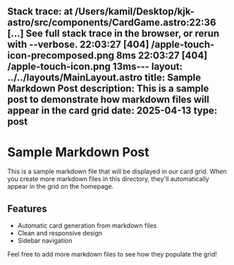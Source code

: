   Stack trace:
    at /Users/kamil/Desktop/kjk-astro/src/components/CardGame.astro:22:36
    [...] See full stack trace in the browser, or rerun with --verbose.
22:03:27 [404] /apple-touch-icon-precomposed.png 8ms
22:03:27 [404] /apple-touch-icon.png 13ms---
layout: ../../layouts/MainLayout.astro
title: Sample Markdown Post
description: This is a sample post to demonstrate how markdown files will appear in the card grid
date: 2025-04-13
type: post
---

# Sample Markdown Post

This is a sample markdown file that will be displayed in our card grid. When you create more markdown files in this directory, they'll automatically appear in the grid on the homepage.

## Features

- Automatic card generation from markdown files
- Clean and responsive design
- Sidebar navigation

Feel free to add more markdown files to see how they populate the grid!